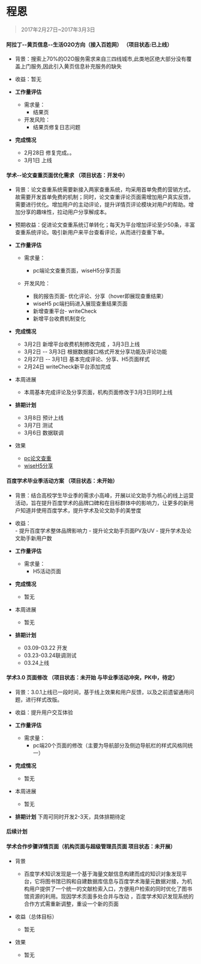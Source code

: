 # 程恩

> 2017年2月27日~2017年3月3日

#### 阿拉丁--黄页信息--生活O2O方向（接入百姓网） （项目状态:已上线）

- 背景：搜索上70%的O2O服务需求来自三四线城市,此类地区绝大部分没有覆盖上门服务,因此引入黄页信息补充服务的缺失

- 收益：暂无

- **工作量评估** 
  - 需求量：
       - 结果页
  - 开发风险：
     - 结果页修复日志问题 
- **完成情况** 
     - 2月28日 修复完成。。
     - 3月1日 上线
    
#### 学术--论文查重页面优化需求 （项目状态：开发中）

- 背景：论文查重系统需要新接入两家查重系统，均采用首单免费的营销方式，故需要开发首单免费的机制；同时，论文查重评论页面需增加用户真实反馈，需要进行优化。增加用户的主动评论，提升详情页评论模块对用户的帮助。增加分享的趣味性，拉动用户分享解成本。


- 预期收益：促进论文查重系统订单转化；每天为平台增加评论至少50条，丰富查重系统评论。吸引新用户来平台查看评论，从而进行查重下单。

- **工作量评估** 

  - 需求量：
    - pc端论文查重页面，wiseH5分享页面
  
  - 开发风险：
  
     - 我的报告页面- 优化评论、分享（hover即展现查重结果）
     - wiseH5 pc端扫码进入展现查重结果页面 
     - 新增查重平台- writeCheck
     - 新增平台收费机制变化
     
- **完成情况** 

     - 3月2日 新增平台收费机制修改完成 ，3月3日上线
     - 3月2日 -- 3月3日 根据数据接口格式开发分享功能及评论功能
     - 2月27日 -- 3月1日 基本完成评论、分享、H5页面样式
     - 2月24日 writeCheck新平台添加完成
     
- 本周进展 

	 - 本周基本完成评论及分享页面，机构页面修改于3月3日同时上线
	 
- **排期计划**
     - 3月8日 预计上线
     - 3月7日 测试
     - 3月6日 数据联调
     
- 效果
    - [pc论文查重](http://cq01-2012q2-kw1-newndi083.cq01.baidu.com:8009/u/biye/?tag=check&upload=1)
    - [wiseH5分享](http://cq01-2012q2-kw1-newndi083.cq01.baidu.com:8009/u/biyewise?cmd=share)
    
####  百度学术毕业季活动方案 （项目状态：未开始） 

- 背景：结合高校学生毕业季的需求小高峰，开展以论文助手为核心的线上运营活动，旨在提升百度学术的品牌口碑和在目标群体中的影响力，让更多的新用户知道并使用百度学术，提升学术及论文助手的美誉度

- 收益：	
          -  提升百度学术整体品牌影响力
          -  提升论文助手页面PV及UV
          -  提升学术及论文助手新用户数

- **工作量评估** 

    - 需求量：
       - H5活动页面
       
- **完成情况** 
    - 暂无
    
- 本周进展 
    - 暂无
    
- **排期计划**

    - 03.09-03.22 开发
    - 03.23-03.24联调测试
    - 03.24上线

####  学术3.0 页面修改 （项目状态：未开始 与毕业季活动冲突，PK中，待定）
- 背景：3.0.1上线已一段时间，基于线上效果和用户反馈，以及之前遗留通用问题，进行样式改版。
- 收益：提升用户交互体验

- **工作量评估** 
    - 需求量：
       - pc端20个页面的修改（主要为导航部分及侧边导航栏的样式风格同统一）
       
- **完成情况** 
    - 暂无
    
- 本周进展 
    - 暂无
    
- **排期计划**
    下周可同时开发2-3天，具体排期待定

####  后续计划
#### 学术合作步骤详情页面（机构页面与超级管理员页面 项目状态：未开展）

- 背景
  -  百度学术知识发现是一个基于海量文献信息构建而成的知识对象发现平台，它将图书馆已购和自建数据库信息与百度学术海量元数据对接，为机构用户提供了一个统一的文献检索入口，方便用户检索的同时优化了图书馆资源的利用。现因学术页面多处合并与改动 ，百度学术知识发现系统的合作方式需重新调整，重设一个新的页面 
  
- 收益（总体目标）
    - 暂无
    
- 效果
	- 暂无









